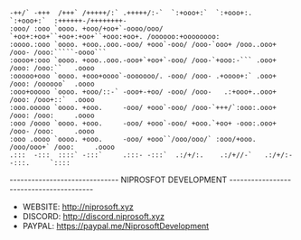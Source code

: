     -++/` -+++  /+++` /+++++/:` .+++++/:-`  `:+ooo+:`  `:+ooo+:.  `:+ooo+:`  :++++++-/++++++++-  
    :ooo/ :ooo `oooo. +ooo/+oo+`-oooo/ooo/ `+oo+:+oo+``+oo+:+oo+``+ooo:+oo+. /oooooo:+oooooooo:     
    :oooo.:ooo `oooo. +ooo..ooo.-ooo/ +ooo`-ooo/ /ooo-`ooo+ /ooo..ooo+ /ooo- /ooo:`````-oooo```    
    :oooo+:ooo `oooo. +ooo..ooo.-ooo+`+oo+`-ooo/ /ooo-`+ooo:-``` .ooo+ /ooo: /ooo:``   .oooo        
    :ooooo+ooo `oooo. +ooo+oooo`-ooooooo/. -ooo/ /ooo- .+oooo+:` .ooo+ /ooo: /oooooo`  .oooo        
    :ooo+ooooo `oooo. +ooo/::-` -ooo+-+oo/ -ooo/ /ooo-   .:+ooo+..ooo+ /ooo: /ooo+::`  .oooo        
    :ooo.ooooo `oooo. +ooo.     -ooo/ +ooo`-ooo/ /ooo-`+++/`:ooo:.ooo+ /ooo: /ooo:     .oooo        
    :ooo /oooo `oooo. +ooo.     -ooo/ +ooo`-ooo/ +ooo.`+oo+ -ooo:.ooo+ /ooo- /ooo:     .oooo        
    :ooo .oooo `oooo. +ooo.     -ooo/ +ooo``/ooo/ooo/` :ooo/+ooo. /ooo/ooo+` /ooo:     .oooo        
    .:::  -:::  ::::` -:::`     .:::- -:::`  .:/+/:.    .:/+//-`   .:/+/:-   -:::.     `::::        

------------------------------ NIPROSFOT DEVELOPMENT ----------------------------------------
* WEBSITE: http://niprosoft.xyz
* DISCORD: http://discord.niprosoft.xyz
* PAYPAL: https://paypal.me/NiprosoftDevelopment
